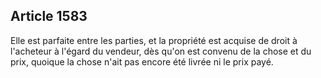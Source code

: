 Article 1583
----
Elle est parfaite entre les parties, et la propriété est acquise de droit à
l'acheteur à l'égard du vendeur, dès qu'on est convenu de la chose et du prix,
quoique la chose n'ait pas encore été livrée ni le prix payé.
